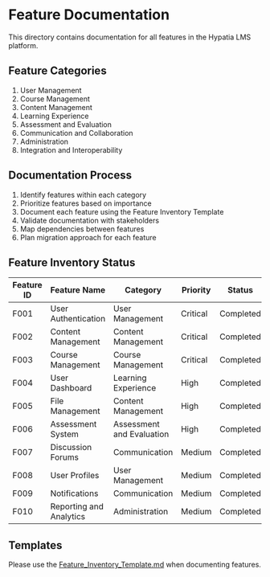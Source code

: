 # Feature Documentation

This directory contains documentation for all features in the Hypatia LMS platform.

## Feature Categories

1. User Management
2. Course Management
3. Content Management
4. Learning Experience
5. Assessment and Evaluation
6. Communication and Collaboration
7. Administration
8. Integration and Interoperability

## Documentation Process

1. Identify features within each category
2. Prioritize features based on importance
3. Document each feature using the Feature Inventory Template
4. Validate documentation with stakeholders
5. Map dependencies between features
6. Plan migration approach for each feature

## Feature Inventory Status

| Feature ID | Feature Name | Category | Priority | Status |
|------------|--------------|----------|----------|--------|
| F001 | User Authentication | User Management | Critical | Completed |
| F002 | Content Management | Content Management | Critical | Completed |
| F003 | Course Management | Course Management | Critical | Completed |
| F004 | User Dashboard | Learning Experience | High | Completed |
| F005 | File Management | Content Management | High | Completed |
| F006 | Assessment System | Assessment and Evaluation | High | Completed |
| F007 | Discussion Forums | Communication | Medium | Completed |
| F008 | User Profiles | User Management | Medium | Completed |
| F009 | Notifications | Communication | Medium | Completed |
| F010 | Reporting and Analytics | Administration | Medium | Completed |

## Templates

Please use the [Feature_Inventory_Template.md](./templates/Feature_Inventory_Template.md) when documenting features.
